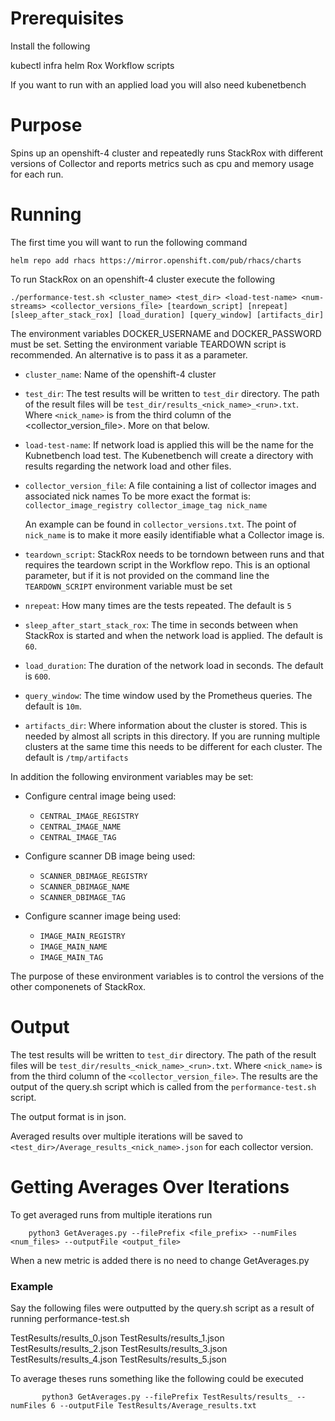 # Prerequisites

Install the following

kubectl
infra
helm
Rox Workflow scripts

If you want to run with an applied load you will also need kubenetbench

# Purpose

Spins up an openshift-4 cluster and repeatedly runs StackRox with different versions of Collector and
reports metrics such as cpu and memory usage for each run.

# Running

The first time you will want to run the following command

```
helm repo add rhacs https://mirror.openshift.com/pub/rhacs/charts
````

To run StackRox on an openshift-4 cluster execute the following


```
./performance-test.sh <cluster_name> <test_dir> <load-test-name> <num-streams> <collector_versions_file> [teardown_script] [nrepeat] [sleep_after_stack_rox] [load_duration] [query_window] [artifacts_dir]
```

The environment variables DOCKER_USERNAME and DOCKER_PASSWORD must be set.
Setting the environment variable TEARDOWN script is recommended. An alternative is to pass it as a parameter.

- `cluster_name`: Name of the openshift-4 cluster

- `test_dir`: The test results will be written to `test_dir` directory. The path of the result files will be
	`test_dir/results_<nick_name>_<run>.txt`. Where `<nick_name>` is from the third column of the
	<collector_version_file>. More on that below.

- `load-test-name`: If network load is applied this will be the name for the Kubnetbench load test. The Kubenetbench will create a directory with
	results regarding the network load and other files.

- `collector_version_file`: A file containing a list of collector images and associated nick names
	To be more exact the format is: `collector_image_registry collector_image_tag nick_name`

	An example can be found in `collector_versions.txt`. The point of `nick_name` is to make it more easily
	identifiable what a Collector image is.

- `teardown_script`: StackRox needs to be torndown between runs and that requires the teardown script
	in the Workflow repo. This is an optional parameter, but if it is not provided on the command line
	the `TEARDOWN_SCRIPT` environment variable must be set

- `nrepeat`: How many times are the tests repeated. The default is `5`

- `sleep_after_start_stack_rox`: The time in seconds between when StackRox is started and when the network load is applied. The default is `60`.

- `load_duration`: The duration of the network load in seconds. The default is `600`.

- `query_window`: The time window used by the Prometheus queries. The default is `10m`.

- `artifacts_dir`: Where information about the cluster is stored. This is needed by almost all scripts in
	this directory. If you are running multiple clusters at the same time this needs to be different
	for each cluster. The default is `/tmp/artifacts`

In addition the following environment variables may be set:

- Configure central image being used:
  - `CENTRAL_IMAGE_REGISTRY`
  - `CENTRAL_IMAGE_NAME`
  - `CENTRAL_IMAGE_TAG`

- Configure scanner DB image being used:
  - `SCANNER_DBIMAGE_REGISTRY`
  - `SCANNER_DBIMAGE_NAME`
  - `SCANNER_DBIMAGE_TAG`

- Configure scanner image being used:
  - `IMAGE_MAIN_REGISTRY`
  - `IMAGE_MAIN_NAME`
  - `IMAGE_MAIN_TAG`

The purpose of these environment variables is to control the versions of the other componenets of StackRox.

# Output

The test results will be written to `test_dir` directory. The path of the result files will be
`test_dir/results_<nick_name>_<run>.txt`. Where `<nick_name>` is from the third column of the
`<collector_version_file>`. The results are the output of the query.sh script which is called
from the `performance-test.sh` script. 

The output format is in json.


Averaged results over multiple iterations will be saved to `<test_dir>/Average_results_<nick_name>.json`
for each collector version.


# Getting Averages Over Iterations

To get averaged runs from multiple iterations run

```
	python3 GetAverages.py --filePrefix <file_prefix> --numFiles <num_files> --outputFile <output_file>
```

When a new metric is added there is no need to change GetAverages.py

### Example

Say the following files were outputted by the query.sh script as a result of running performance-test.sh


TestResults/results_0.json
TestResults/results_1.json
TestResults/results_2.json
TestResults/results_3.json
TestResults/results_4.json
TestResults/results_5.json

To average theses runs something like the following could be executed

```
       python3 GetAverages.py --filePrefix TestResults/results_ --numFiles 6 --outputFile TestResults/Average_results.txt
```

